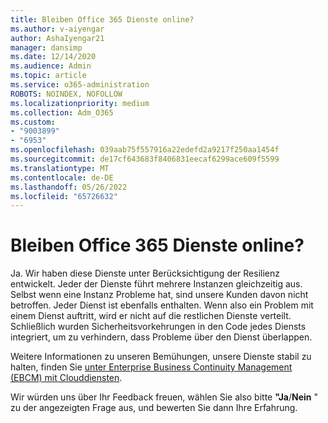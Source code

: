 ```yaml
---
title: Bleiben Office 365 Dienste online?
ms.author: v-aiyengar
author: AshaIyengar21
manager: dansimp
ms.date: 12/14/2020
ms.audience: Admin
ms.topic: article
ms.service: o365-administration
ROBOTS: NOINDEX, NOFOLLOW
ms.localizationpriority: medium
ms.collection: Adm_O365
ms.custom:
- "9003899"
- "6953"
ms.openlocfilehash: 039aab75f557916a22edefd2a9217f250aa1454f
ms.sourcegitcommit: de17cf643683f8406831eecaf6299ace609f5599
ms.translationtype: MT
ms.contentlocale: de-DE
ms.lasthandoff: 05/26/2022
ms.locfileid: "65726632"
---
```

# <a name="will-office-365-services-stay-online"></a>Bleiben Office 365 Dienste online?

Ja. Wir haben diese Dienste unter Berücksichtigung der Resilienz entwickelt. Jeder der Dienste führt mehrere Instanzen gleichzeitig aus. Selbst wenn eine Instanz Probleme hat, sind unsere Kunden davon nicht betroffen. Jeder Dienst ist ebenfalls enthalten. Wenn also ein Problem mit einem Dienst auftritt, wird er nicht auf die restlichen Dienste verteilt. Schließlich wurden Sicherheitsvorkehrungen in den Code jedes Diensts integriert, um zu verhindern, dass Probleme über den Dienst überlappen.

Weitere Informationen zu unseren Bemühungen, unsere Dienste stabil zu halten, finden Sie [unter Enterprise Business Continuity Management (EBCM) mit Clouddiensten](https://www.microsoft.com/cms/api/am/binary/RE4rq42).

Wir würden uns über Ihr Feedback freuen, wählen Sie also bitte **"Ja**/**Nein** " zu der angezeigten Frage aus, und bewerten Sie dann Ihre Erfahrung.